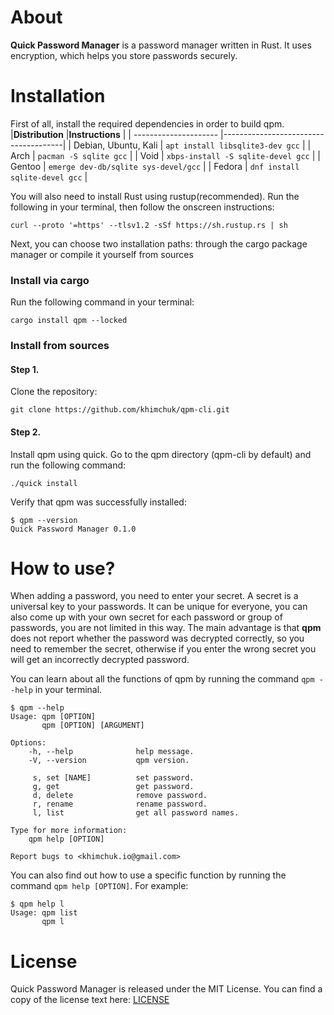 # About
**Quick Password Manager** is a password manager written in Rust. It uses encryption, which helps you store passwords securely.



# Installation
First of all, install the required dependencies in order to build qpm.
|**Distribution**       |**Instructions**                      |
| --------------------- |--------------------------------------|
| Debian, Ubuntu, Kali  | `apt install libsqlite3-dev gcc`     |
| Arch                  | `pacman -S sqlite gcc`               |
| Void                  | `xbps-install -S sqlite-devel gcc`   |
| Gentoo                | `emerge dev-db/sqlite sys-devel/gcc` |
| Fedora                | `dnf install sqlite-devel gcc`       |

You will also need to install Rust using rustup(recommended). Run the following in your terminal, then follow the onscreen instructions:
```
curl --proto '=https' --tlsv1.2 -sSf https://sh.rustup.rs | sh
```

Next, you can choose two installation paths: through the cargo package manager or compile it yourself from sources


### Install via cargo
Run the following command in your terminal:
```
cargo install qpm --locked
```


### Install from sources
#### Step 1. 
Clone the repository:
```shell
git clone https://github.com/khimchuk/qpm-cli.git
```

#### Step 2. 
Install qpm using quick. Go to the qpm directory (qpm-cli by default) and run the following command:
```
./quick install
```



Verify that qpm was successfully installed:
```
$ qpm --version
Quick Password Manager 0.1.0
```



# How to use?
When adding a password, you need to enter your secret. A secret is a universal key to your passwords. It can be unique for everyone, you can also come up with your own secret for each password or group of passwords, you are not limited in this way. The main advantage is that **qpm** does not report whether the password was decrypted correctly, so you need to remember the secret, otherwise if you enter the wrong secret you will get an incorrectly decrypted password.

You can learn about all the functions of qpm by running the command `qpm --help` in your terminal.
```
$ qpm --help
Usage: qpm [OPTION]
       qpm [OPTION] [ARGUMENT]

Options:
    -h, --help              help message.
    -V, --version           qpm version.

     s, set [NAME]          set password. 
     g, get                 get password.
     d, delete              remove password.
     r, rename              rename password.
     l, list                get all password names.
     
Type for more information:
    qpm help [OPTION]

Report bugs to <khimchuk.io@gmail.com>
```

You can also find out how to use a specific function by running the command `qpm help [OPTION]`. For example:
```
$ qpm help l
Usage: qpm list
       qpm l
```



# License
Quick Password Manager is released under the MIT License. You can find a copy of the license text here: [LICENSE](../master/LICENSE)
